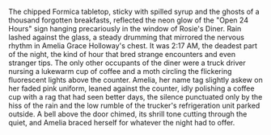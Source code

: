 The chipped Formica tabletop, sticky with spilled syrup and the ghosts of a thousand forgotten breakfasts, reflected the neon glow of the "Open 24 Hours" sign hanging precariously in the window of Rosie's Diner.  Rain lashed against the glass, a steady drumming that mirrored the nervous rhythm in Amelia Grace Holloway's chest. It was 2:17 AM, the deadest part of the night, the kind of hour that bred strange encounters and even stranger tips. The only other occupants of the diner were a truck driver nursing a lukewarm cup of coffee and a moth circling the flickering fluorescent lights above the counter. Amelia, her name tag slightly askew on her faded pink uniform, leaned against the counter, idly polishing a coffee cup with a rag that had seen better days, the silence punctuated only by the hiss of the rain and the low rumble of the trucker's refrigeration unit parked outside.  A bell above the door chimed, its shrill tone cutting through the quiet, and Amelia braced herself for whatever the night had to offer.
